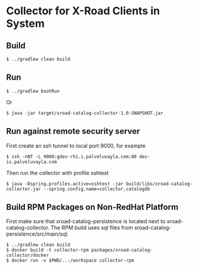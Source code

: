 # Collector for X-Road Clients in System

## Build


    $ ../gradlew clean build


## Run

    $ ../gradlew bootRun

Or

    $ java -jar target/xroad-catalog-collector-1.0-SNAPSHOT.jar

## Run against remote security server

First create an ssh tunnel to local port 9000, for example

    $ ssh -nNT -L 9000:gdev-rh1.i.palveluvayla.com:80 dev-is.palveluvayla.com

Then run the collector with profile sshtest

    $ java -Dspring.profiles.active=sshtest -jar build/libs/xroad-catalog-collector.jar --spring.config.name=collector,catalogdb




## Build RPM Packages on Non-RedHat Platform

First make sure that xroad-catalog-persistence is located next to xroad-catalog-collector. The RPM build
 uses sql files from xroad-catalog-persistence/src/main/sql.
 
    $ ../gradlew clean build
    $ docker build -t collector-rpm packages/xroad-catalog-collector/docker
    $ docker run -v $PWD/..:/workspace collector-rpm
